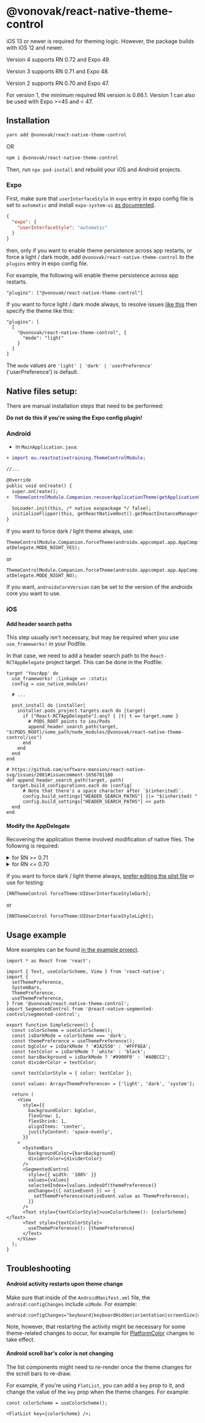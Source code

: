 # @vonovak/react-native-theme-control

iOS 13 or newer is required for theming logic. However, the package builds with iOS 12 and newer.

Version 4 supports RN 0.72 and Expo 49.

Version 3 supports RN 0.71 and Expo 48.

Version 2 supports RN 0.70 and Expo 47.

For version 1, the minimum required RN version is 0.66.1. Version 1 can also be used with Expo >=45 and < 47.

## Installation

```bash
yarn add @vonovak/react-native-theme-control
```

OR

```bash
npm i @vonovak/react-native-theme-control
```

Then, run `npx pod-install` and rebuild your iOS and Android projects.

### Expo

First, make sure that `userInterfaceStyle` in `expo` entry in expo config file is set to `automatic` and install `expo-system-ui` [as documented](https://docs.expo.dev/develop/user-interface/color-themes/#configuration).

```json
{
  "expo": {
    "userInterfaceStyle": "automatic"
  }
}
```

then, only if you want to enable theme persistence across app restarts, or force a light / dark mode, add `@vonovak/react-native-theme-control` to the `plugins` entry in expo config file.

For example, the following will enable theme persistence across app restarts.

`"plugins": ["@vonovak/react-native-theme-control"]`

If you want to force light / dark mode always, to resolve issues [like this](https://github.com/react-native-datetimepicker/datetimepicker/issues/746) then specify the theme like this:

```
"plugins": [
  [
    "@vonovak/react-native-theme-control", {
      "mode": "light"
    }
  ]
]
```

The `mode` values are `'light' | 'dark' | 'userPreference'` ('userPreference') is default.

## Native files setup:

There are manual installation steps that need to be performed:

**Do not do this if you're using the Expo config plugin!**

### Android

- in `MainApplication.java`:

```diff
+ import eu.reactnativetraining.ThemeControlModule;

//...

@Override
public void onCreate() {
  super.onCreate();
+  ThemeControlModule.Companion.recoverApplicationTheme(getApplicationContext());

  SoLoader.init(this, /* native exopackage */ false);
  initializeFlipper(this, getReactNativeHost().getReactInstanceManager());
}
```

If you want to force dark / light theme always, use:

`ThemeControlModule.Companion.forceTheme(androidx.appcompat.app.AppCompatDelegate.MODE_NIGHT_YES);`

or

`ThemeControlModule.Companion.forceTheme(androidx.appcompat.app.AppCompatDelegate.MODE_NIGHT_NO);`

If you want, `androidxCoreVersion` can be set to the version of the androidx core you want to use.

### iOS

#### Add header search paths

This step usually isn't necessary, but may be required when you use `use_frameworks!` in your Podfile.

In that case, we need to add a header search path to the `React-RCTAppDelegate` project target. This can be done in the Podfile:

```
target 'YourApp' do
  use_frameworks! :linkage => :static
  config = use_native_modules!

  # ...

  post_install do |installer|
    installer.pods_project.targets.each do |target|
      if ["React-RCTAppDelegate"].any? { |t| t == target.name }
        # PODS_ROOT points to ios/Pods
        append_header_search_path(target, "$(PODS_ROOT)/some_path/node_modules/@vonovak/react-native-theme-control/ios")
      end
    end
  end
end

# https://github.com/software-mansion/react-native-svg/issues/2081#issuecomment-1656701180
def append_header_search_path(target, path)
  target.build_configurations.each do |config|
      # Note that there's a space character after `$(inherited)`.
      config.build_settings["HEADER_SEARCH_PATHS"] ||= "$(inherited) "
      config.build_settings["HEADER_SEARCH_PATHS"] << path
  end
end
```

#### Modify the AppDelegate

Recovering the application theme involved modification of native files. The following is required:

<details>
  <summary>for RN >= 0.71</summary>

We need to modify the `RCTAppDelegate.mm` file located in `node_modules/react-native/Libraries/AppDelegate/RCTAppDelegate.mm`.

Use the modification shown below and apply it to the file in node_modules. Use tools such as `yarn patch` or `patch-package` to maintain the change. While it is a bit inconvenient to patch this file, you will get an efficient theme-switching solution (certainly better than loading the app, waiting to read theme from asyncstorage and redrawing).

This is a snippet from a RN 0.74 project:

```diff
// use the one you need
+#if __has_include(<RNThemeControl.h>)
+    #import <RNThemeControl.h>
+#else
+    #import "RNThemeControl.h"
+#endif

- (BOOL)application:(UIApplication *)application didFinishLaunchingWithOptions:(NSDictionary *)launchOptions
{
  // ...
  if (self.newArchEnabled || self.fabricEnabled) {
    [RCTComponentViewFactory currentComponentViewFactory].thirdPartyFabricComponentsProvider = self;
  }
  [self _logWarnIfCreateRootViewWithBridgeIsOverridden];
  [self customizeRootView:(RCTRootView *)rootView];

  self.window = [[UIWindow alloc] initWithFrame:[UIScreen mainScreen].bounds];
  UIViewController *rootViewController = [self createRootViewController];


+  [RNThemeControl recoverApplicationTheme];
+  // or use this for testing
+  [RNThemeControl forceTheme:UIUserInterfaceStyleDark];

  [self setRootView:rootView toRootViewController:rootViewController];
  self.window.rootViewController = rootViewController;
  self.window.windowScene.delegate = self;
  [self.window makeKeyAndVisible];

  return YES;
}
```
</details>

<details>
  <summary>for RN <= 0.70</summary>

- in `AppDelegate.m` make the following changes:

```diff
// use the one you need
+#if __has_include(<RNThemeControl.h>)
+    #import <RNThemeControl.h>
+#else
+    #import "RNThemeControl.h"
+#endif

  // ...
  self.window = [[UIWindow alloc] initWithFrame:[UIScreen mainScreen].bounds];
  UIViewController *rootViewController = [UIViewController new];
  rootViewController.view = rootView;
+  [RNThemeControl recoverApplicationTheme];

  self.window.rootViewController = rootViewController;
  [self.window makeKeyAndVisible];

  return YES;
}
```
</details>

If you want to force dark / light theme always, [prefer editing the plist file](https://stackoverflow.com/a/58034262/2070942) or use for testing:

`[RNThemeControl forceTheme:UIUserInterfaceStyleDark];`

or

`[RNThemeControl forceTheme:UIUserInterfaceStyleLight];`

## Usage example

More examples can be found [in the example project](../example).

```tsx
import * as React from 'react';

import { Text, useColorScheme, View } from 'react-native';
import {
  setThemePreference,
  SystemBars,
  ThemePreference,
  useThemePreference,
} from '@vonovak/react-native-theme-control';
import SegmentedControl from '@react-native-segmented-control/segmented-control';

export function SimpleScreen() {
  const colorScheme = useColorScheme();
  const isDarkMode = colorScheme === 'dark';
  const themePreference = useThemePreference();
  const bgColor = isDarkMode ? '#2A2550' : '#FFF6EA';
  const textColor = isDarkMode ? 'white' : 'black';
  const barsBackground = isDarkMode ? '#9900F0' : '#A0BCC2';
  const dividerColor = textColor;

  const textColorStyle = { color: textColor };

  const values: Array<ThemePreference> = ['light', 'dark', 'system'];

  return (
    <View
      style={{
        backgroundColor: bgColor,
        flexGrow: 1,
        flexShrink: 1,
        alignItems: 'center',
        justifyContent: 'space-evenly',
      }}
    >
      <SystemBars
        backgroundColor={barsBackground}
        dividerColor={dividerColor}
      />
      <SegmentedControl
        style={{ width: '100%' }}
        values={values}
        selectedIndex={values.indexOf(themePreference)}
        onChange={({ nativeEvent }) => {
          setThemePreference(nativeEvent.value as ThemePreference);
        }}
      />
      <Text style={textColorStyle}>useColorScheme(): {colorScheme}</Text>
      <Text style={textColorStyle}>
        useThemePreference(): {themePreference}
      </Text>
    </View>
  );
}
```

## Troubleshooting

#### Android activity restarts upon theme change

Make sure that inside of the `AndroidManifest.xml` file, the `android:configChanges` include `uiMode`. For example:

```
android:configChanges="keyboard|keyboardHidden|orientation|screenSize|uiMode"
```

Note, however, that restarting the activity might be necessary for some theme-related changes to occur, for example for [PlatformColor](https://reactnative.dev/docs/platformcolor) changes to take effect.

#### Android scroll bar's color is not changing

The list components might need to re-render once the theme changes for the scroll bars to re-draw.

For example, if you're using `FlatList`, you can add a `key` prop to it, and change the value of the `key` prop when the theme changes. For example:

```tsx
const colorScheme = useColorScheme();

<FlatList key={colorScheme} />;
```
